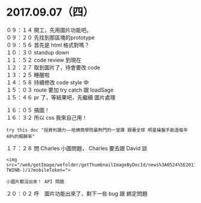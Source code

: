 # 2017.09.07（四）


０９：１４ 開工，先用圖片功能吧。  
０９：２０ 先找到那區塊的prototype  
０９：５６ 首先是 html 格式對嗎？  
１０：３０ standup down  
１１：５２ code review 到現在  
１２：２７ 取到圖片了，待會要改 code  
１３：２５ 睡醒啦  
１４：５８ 持續修改 code style 中  
１５：０３ route 要加 try catch 跟 loadSage  
１５：４６ pr 了，等結果吧，先繼續 圖片處理  

１６：０５ 搞圖！  
１６：３２ 所以 css 我來自己用！  
```
try this doc "投資判讀力——哈佛商學院最熱門的一堂課 跟著全球 明星操盤手創造每年40%的報酬率"
```

１７：２８ 問 Charles 小圖問題， Charles 要去跟 David 談  
```
<img src="/we6/getImage/wefolder/getThumbnailImageByDocId/news%3A0524%5E201709043013728(C%3ATWINS-TWINB-)/1?mobileToken=">

小圖片都沒出來！ API 問題
```

２０：０２ 呼　圖片功能出來了，剩下一些 bug 跟 綁定問題  
